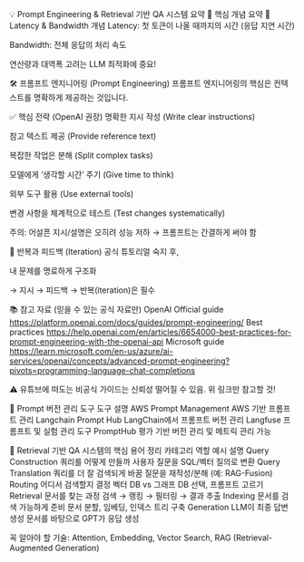 💡 Prompt Engineering & Retrieval 기반 QA 시스템 요약
🧠 핵심 개념 요약
🔁 Latency & Bandwidth 개념
Latency: 첫 토큰이 나올 때까지의 시간 (응답 지연 시간)

Bandwidth: 전체 응답의 처리 속도

연산량과 대역폭 고려는 LLM 최적화에 중요!

🛠️ 프롬프트 엔지니어링 (Prompt Engineering)
프롬프트 엔지니어링의 핵심은 컨텍스트를 명확하게 제공하는 것입니다.

✅ 핵심 전략 (OpenAI 권장)
명확한 지시 작성 (Write clear instructions)

참고 텍스트 제공 (Provide reference text)

복잡한 작업은 분해 (Split complex tasks)

모델에게 ‘생각할 시간’ 주기 (Give time to think)

외부 도구 활용 (Use external tools)

변경 사항을 체계적으로 테스트 (Test changes systematically)

주의: 어설픈 지시/설명은 오히려 성능 저하 → 프롬프트는 간결하게 써야 함

🧪 반복과 피드백 (Iteration)
공식 튜토리얼 숙지 후,

내 문제를 명료하게 구조화

→ 지시 → 피드백 → 반복(iteration)은 필수

📚 참고 자료 (믿을 수 있는 공식 자료만)
OpenAI Official guide https://platform.openai.com/docs/guides/prompt-engineering/
Best practices https://help.openai.com/en/articles/6654000-best-practices-for-prompt-engineering-with-the-openai-api
Microsoft guide https://learn.microsoft.com/en-us/azure/ai-services/openai/concepts/advanced-prompt-engineering?pivots=programming-language-chat-completions


⚠️ 유튜브에 떠도는 비공식 가이드는 신뢰성 떨어질 수 있음. 위 링크만 참고할 것!

🧩 Prompt 버전 관리 도구
도구	설명
AWS Prompt Management	AWS 기반 프롬프트 관리
Langchain Prompt Hub	LangChain에서 프롬프트 버전 관리
Langfuse	프롬프트 및 실험 관리 도구
PromptHub	평가 기반 버전 관리 및 메트릭 관리 가능

📖 Retrieval 기반 QA 시스템의 핵심 용어 정리
카테고리	역할	예시 설명
Query Construction	쿼리를 어떻게 만들까	사용자 질문을 SQL/벡터 질의로 변환
Query Translation	쿼리를 더 잘 검색되게 바꿈	질문을 재작성/분해 (예: RAG-Fusion)
Routing	어디서 검색할지 결정	벡터 DB vs 그래프 DB 선택, 프롬프트 고르기
Retrieval	문서를 찾는 과정	검색 → 랭킹 → 필터링 → 결과 추출
Indexing	문서를 검색 가능하게 준비	문서 분할, 임베딩, 인덱스 트리 구축
Generation	LLM이 최종 답변 생성	문서를 바탕으로 GPT가 응답 생성

꼭 알아야 할 기술: Attention, Embedding, Vector Search, RAG (Retrieval-Augmented Generation)


